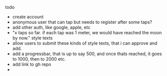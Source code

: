 todo

- create account
- anonymous user that can tap but needs to register after some taps?
- add other auth, like google, apple, etc
- "x taps so far. if each tap was 1 meter, we would have reached the moon by now." style texts
- allow users to submit these kinds of style texts, that i can approve and add.
- add a progressbar, that is up to say 500, and once thats reached, it goes to 1000, then to 2000 etc.
- add link to gh repo
- 
